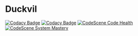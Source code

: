 # Duckvil

[![Codacy Badge](https://app.codacy.com/project/badge/Grade/6a1eef270dc445c6bbfa69f355a359cd)](https://www.codacy.com/gh/Duckvil/Duckvil?utm_source=github.com&amp;utm_medium=referral&amp;utm_content=Duckvil/Duckvil&amp;utm_campaign=Badge_Grade)
[![Codacy Badge](https://app.codacy.com/project/badge/Coverage/6a1eef270dc445c6bbfa69f355a359cd)](https://www.codacy.com/gh/Duckvil/Duckvil?utm_source=github.com&amp;utm_medium=referral&amp;utm_content=Duckvil/Duckvil&amp;utm_campaign=Badge_Coverage)
[![CodeScene Code Health](https://codescene.io/projects/9328/status-badges/code-health)](https://codescene.io/projects/9328)
[![CodeScene System Mastery](https://codescene.io/projects/9328/status-badges/system-mastery)](https://codescene.io/projects/9328)